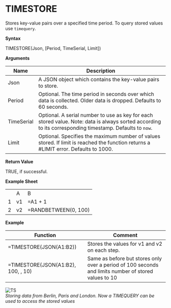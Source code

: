 # TIMESTORE

Stores key-value pairs over a specified time period. To query stored
values use `timequery`.

**Syntax**

TIMESTORE(Json, \[Period, TimeSerial, Limit\])

**Arguments**

| Name       | Description                                                                                                                                             |
|------------|---------------------------------------------------------------------------------------------------------------------------------------------------------|
| Json       | A JSON object which contains the key-value pairs to store.                                                                                              |
| Period     | Optional. The time period in seconds over which data is collected. Older data is dropped. Defaults to 60 seconds.                                       |
| TimeSerial | Optional. A serial number to use as key for each stored value. Note: data is always sorted according to its corresponding timestamp. Defaults to `now`. |
| Limit      | Optional. Specifies the maximum number of values stored. If limit is reached the function returns a \#LIMIT error. Defaults to 1000.                    |

**Return Value**

TRUE, if successful.

**Example Sheet**

|     |     |                      |
|-----|-----|----------------------|
|     | A   | B                    |
| 1   | v1  | =A1 + 1              |
| 2   | v2  | =RANDBETWEEN(0, 100) |

**Example**

| Function                           | Comment                                                                                              |
|------------------------------------|------------------------------------------------------------------------------------------------------|
| =TIMESTORE(JSON(A1:B2))            | Stores the values for v1 and v2 on each step.                                                        |
| =TIMESTORE(JSON(A1:B2), 100, , 10) | Same as before but stores only over a period of 100 seconds and limits number of stored values to 10 |

![TS](/images/TS/TS.png)  
*Storing data from Berlin, Paris and London. Now a TIMEQUERY can be used
to access the stored values*
